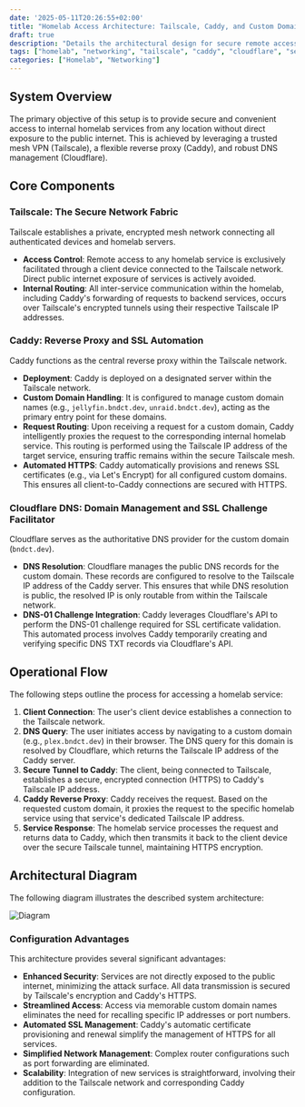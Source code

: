 ```yaml
---
date: '2025-05-11T20:26:55+02:00'
title: "Homelab Access Architecture: Tailscale, Caddy, and Custom Domains"
draft: true
description: "Details the architectural design for secure remote access to homelab services and their exposure via custom domains using Tailscale, Caddy, and Cloudflare."
tags: ["homelab", "networking", "tailscale", "caddy", "cloudflare", "security", "reverse proxy", "VPN"]
categories: ["Homelab", "Networking"]
---
```


## System Overview
The primary objective of this setup is to provide secure and convenient access to internal homelab services from any location without direct exposure to the public internet. This is achieved by leveraging a trusted mesh VPN (Tailscale), a flexible reverse proxy (Caddy), and robust DNS management (Cloudflare).

## Core Components

### Tailscale: The Secure Network Fabric
Tailscale establishes a private, encrypted mesh network connecting all authenticated devices and homelab servers.
* **Access Control**: Remote access to any homelab service is exclusively facilitated through a client device connected to the Tailscale network. Direct public internet exposure of services is actively avoided.
* **Internal Routing**: All inter-service communication within the homelab, including Caddy's forwarding of requests to backend services, occurs over Tailscale's encrypted tunnels using their respective Tailscale IP addresses.

### Caddy: Reverse Proxy and SSL Automation
Caddy functions as the central reverse proxy within the Tailscale network.
* **Deployment**: Caddy is deployed on a designated server within the Tailscale network.
* **Custom Domain Handling**: It is configured to manage custom domain names (e.g., `jellyfin.bndct.dev`, `unraid.bndct.dev`), acting as the primary entry point for these domains.
* **Request Routing**: Upon receiving a request for a custom domain, Caddy intelligently proxies the request to the corresponding internal homelab service. This routing is performed using the Tailscale IP address of the target service, ensuring traffic remains within the secure Tailscale mesh.
* **Automated HTTPS**: Caddy automatically provisions and renews SSL certificates (e.g., via Let's Encrypt) for all configured custom domains. This ensures all client-to-Caddy connections are secured with HTTPS.

### Cloudflare DNS: Domain Management and SSL Challenge Facilitator
Cloudflare serves as the authoritative DNS provider for the custom domain (`bndct.dev`).
* **DNS Resolution**: Cloudflare manages the public DNS records for the custom domain. These records are configured to resolve to the Tailscale IP address of the Caddy server. This ensures that while DNS resolution is public, the resolved IP is only routable from within the Tailscale network.
* **DNS-01 Challenge Integration**: Caddy leverages Cloudflare's API to perform the DNS-01 challenge required for SSL certificate validation. This automated process involves Caddy temporarily creating and verifying specific DNS TXT records via Cloudflare's API.

## Operational Flow
The following steps outline the process for accessing a homelab service:

1.  **Client Connection**: The user's client device establishes a connection to the Tailscale network.
2.  **DNS Query**: The user initiates access by navigating to a custom domain (e.g., `plex.bndct.dev`) in their browser. The DNS query for this domain is resolved by Cloudflare, which returns the Tailscale IP address of the Caddy server.
3.  **Secure Tunnel to Caddy**: The client, being connected to Tailscale, establishes a secure, encrypted connection (HTTPS) to Caddy's Tailscale IP address.
4.  **Caddy Reverse Proxy**: Caddy receives the request. Based on the requested custom domain, it proxies the request to the specific homelab service using that service's dedicated Tailscale IP address.
5.  **Service Response**: The homelab service processes the request and returns data to Caddy, which then transmits it back to the client device over the secure Tailscale tunnel, maintaining HTTPS encryption.

## Architectural Diagram
The following diagram illustrates the described system architecture:

![Diagram](images/homelab.png)

### Configuration Advantages
This architecture provides several significant advantages:
- **Enhanced Security**: Services are not directly exposed to the public internet, minimizing the attack surface. All data transmission is secured by Tailscale's encryption and Caddy's HTTPS.
- **Streamlined Access**: Access via memorable custom domain names eliminates the need for recalling specific IP addresses or port numbers.
- **Automated SSL Management**: Caddy's automatic certificate provisioning and renewal simplify the management of HTTPS for all services.
- **Simplified Network Management**: Complex router configurations such as port forwarding are eliminated.
- **Scalability**: Integration of new services is straightforward, involving their addition to the Tailscale network and corresponding Caddy configuration.


